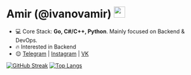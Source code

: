 <h1 align="left">Amir (@ivanovamir) <img src="https://media.giphy.com/media/hvRJCLFzcasrR4ia7z/giphy.gif" width="29px"></h1>

- 💻 Core Stack: **Go, C#/C++, Python**. Mainly focused on Backend & DevOps.
- 🔥 Interested in Backend
- 😌 <a href="https://t.me/amirich18"  target="blank">Telegram</a> | <a href="https://www.instagram.com/roma.s.hka/"  target="blank">Instagram</a> | <a href="https://vk.com/romashka1922"  target="blank">VK</a>

[![GitHub Streak](https://streak-stats.demolab.com?user=ivanovamir&theme=buefy&hide_border=true&border_radius=)](https://git.io/streak-stats)
[![Top Langs](https://github-readme-stats.vercel.app/api/top-langs/?username=ivanovamir&theme=default&show_icons=true&hide_border=true&layout=compact&langs_count=50)](#)
